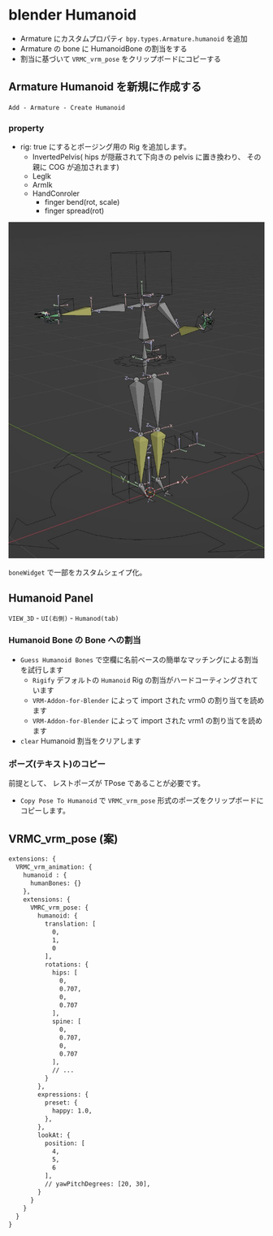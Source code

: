 # blender Humanoid

- Armature にカスタムプロパティ `bpy.types.Armature.humanoid` を追加
- Armature の bone に HumanoidBone の割当をする
- 割当に基づいて `VRMC_vrm_pose` をクリップボードにコピーする

## Armature Humanoid を新規に作成する

`Add - Armature - Create Humanoid`

### property

- rig: true にするとポージング用の Rig を追加します。
  - InvertedPelvis( hips が隠蔽されて下向きの pelvis に置き換わり、 その親に COG が追加されます)
  - LegIk
  - ArmIk
  - HandConroler
    - finger bend(rot, scale)
    - finger spread(rot)

![humanoid_rig](./humanoid_rig.jpg)

`boneWidget` で一部をカスタムシェイプ化。

## Humanoid Panel

`VIEW_3D` - `UI(右側)`  - `Humanod(tab)`

### Humanoid Bone の Bone への割当

- `Guess Humanoid Bones` で空欄に名前ベースの簡単なマッチングによる割当を試行します
  - `Rigify` デフォルトの `Humanoid` Rig の割当がハードコーティングされています
  - `VRM-Addon-for-Blender` によって import された vrm0 の割り当てを読めます
  - `VRM-Addon-for-Blender` によって import された vrm1 の割り当てを読めます
- `clear` Humanoid 割当をクリアします

### ポーズ(テキスト)のコピー

前提として、 レストポーズが TPose であることが必要です。

- `Copy Pose To Humanoid` で `VRMC_vrm_pose` 形式のポーズをクリップボードにコピーします。

## VRMC_vrm_pose (案)

```json5
extensions: {
  VRMC_vrm_animation: {
    humanoid : {
      humanBones: {}
    },
    extensions: {
      VMRC_vrm_pose: {
        humanoid: {
          translation: [
            0,
            1,
            0
          ],
          rotations: {
            hips: [
              0,
              0.707,
              0,
              0.707
            ],
            spine: [
              0,
              0.707,
              0,
              0.707
            ],
            // ...
          }
        },
        expressions: {
          preset: {
            happy: 1.0,
          },
        },
        lookAt: {
          position: [
            4,
            5,
            6
          ],
          // yawPitchDegrees: [20, 30],
        }
      }
    }
  }
}
```

